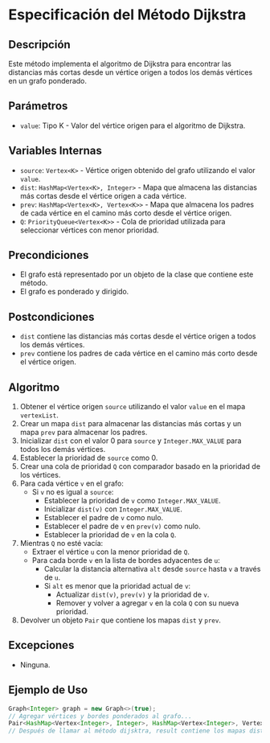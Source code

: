 # Especificación del Método Dijkstra

## Descripción
Este método implementa el algoritmo de Dijkstra para encontrar las distancias más cortas desde un vértice origen a todos los demás vértices en un grafo ponderado.

## Parámetros
- `value`: Tipo K - Valor del vértice origen para el algoritmo de Dijkstra.

## Variables Internas
- `source`: `Vertex<K>` - Vértice origen obtenido del grafo utilizando el valor `value`.
- `dist`: `HashMap<Vertex<K>, Integer>` - Mapa que almacena las distancias más cortas desde el vértice origen a cada vértice.
- `prev`: `HashMap<Vertex<K>, Vertex<K>>` - Mapa que almacena los padres de cada vértice en el camino más corto desde el vértice origen.
- `Q`: `PriorityQueue<Vertex<K>>` - Cola de prioridad utilizada para seleccionar vértices con menor prioridad.

## Precondiciones
- El grafo está representado por un objeto de la clase que contiene este método.
- El grafo es ponderado y dirigido.

## Postcondiciones
- `dist` contiene las distancias más cortas desde el vértice origen a todos los demás vértices.
- `prev` contiene los padres de cada vértice en el camino más corto desde el vértice origen.

## Algoritmo
1. Obtener el vértice origen `source` utilizando el valor `value` en el mapa `vertexList`.
2. Crear un mapa `dist` para almacenar las distancias más cortas y un mapa `prev` para almacenar los padres.
3. Inicializar `dist` con el valor 0 para `source` y `Integer.MAX_VALUE` para todos los demás vértices.
4. Establecer la prioridad de `source` como 0.
5. Crear una cola de prioridad `Q` con comparador basado en la prioridad de los vértices.
6. Para cada vértice `v` en el grafo:
   - Si `v` no es igual a `source`:
     - Establecer la prioridad de `v` como `Integer.MAX_VALUE`.
     - Inicializar `dist(v)` con `Integer.MAX_VALUE`.
     - Establecer el padre de `v` como nulo.
     - Establecer el padre de `v` en `prev(v)` como nulo.
     - Establecer la prioridad de `v` en la cola `Q`.
7. Mientras `Q` no esté vacía:
   - Extraer el vértice `u` con la menor prioridad de `Q`.
   - Para cada borde `v` en la lista de bordes adyacentes de `u`:
     - Calcular la distancia alternativa `alt` desde `source` hasta `v` a través de `u`.
     - Si `alt` es menor que la prioridad actual de `v`:
       - Actualizar `dist(v)`, `prev(v)` y la prioridad de `v`.
       - Remover y volver a agregar `v` en la cola `Q` con su nueva prioridad.
8. Devolver un objeto `Pair` que contiene los mapas `dist` y `prev`.

## Excepciones
- Ninguna.

## Ejemplo de Uso
```java
Graph<Integer> graph = new Graph<>(true);
// Agregar vértices y bordes ponderados al grafo...
Pair<HashMap<Vertex<Integer>, Integer>, HashMap<Vertex<Integer>, Vertex<Integer>>> result = graph.dijsktra(1);
// Después de llamar al método dijsktra, result contiene los mapas dist y prev con las distancias más cortas y los padres respectivamente.
